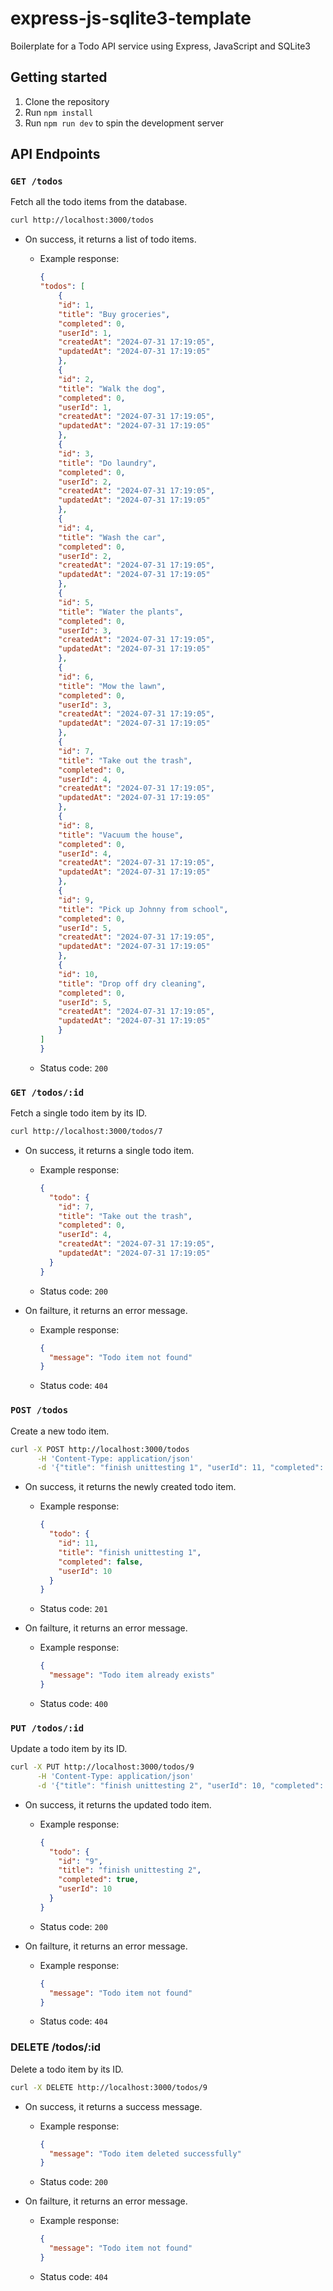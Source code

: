 # express-js-sqlite3-template

Boilerplate for a Todo API service using Express, JavaScript and SQLite3

## Getting started

1. Clone the repository
2. Run `npm install`
3. Run `npm run dev` to spin the development server

## API Endpoints

### `GET /todos`

Fetch all the todo items from the database.

```bash
curl http://localhost:3000/todos
```

- On success, it returns a list of todo items.

  - Example response:

    ```json
    {
    "todos": [
        {
        "id": 1,
        "title": "Buy groceries",
        "completed": 0,
        "userId": 1,
        "createdAt": "2024-07-31 17:19:05",
        "updatedAt": "2024-07-31 17:19:05"
        },
        {
        "id": 2,
        "title": "Walk the dog",
        "completed": 0,
        "userId": 1,
        "createdAt": "2024-07-31 17:19:05",
        "updatedAt": "2024-07-31 17:19:05"
        },
        {
        "id": 3,
        "title": "Do laundry",
        "completed": 0,
        "userId": 2,
        "createdAt": "2024-07-31 17:19:05",
        "updatedAt": "2024-07-31 17:19:05"
        },
        {
        "id": 4,
        "title": "Wash the car",
        "completed": 0,
        "userId": 2,
        "createdAt": "2024-07-31 17:19:05",
        "updatedAt": "2024-07-31 17:19:05"
        },
        {
        "id": 5,
        "title": "Water the plants",
        "completed": 0,
        "userId": 3,
        "createdAt": "2024-07-31 17:19:05",
        "updatedAt": "2024-07-31 17:19:05"
        },
        {
        "id": 6,
        "title": "Mow the lawn",
        "completed": 0,
        "userId": 3,
        "createdAt": "2024-07-31 17:19:05",
        "updatedAt": "2024-07-31 17:19:05"
        },
        {
        "id": 7,
        "title": "Take out the trash",
        "completed": 0,
        "userId": 4,
        "createdAt": "2024-07-31 17:19:05",
        "updatedAt": "2024-07-31 17:19:05"
        },
        {
        "id": 8,
        "title": "Vacuum the house",
        "completed": 0,
        "userId": 4,
        "createdAt": "2024-07-31 17:19:05",
        "updatedAt": "2024-07-31 17:19:05"
        },
        {
        "id": 9,
        "title": "Pick up Johnny from school",
        "completed": 0,
        "userId": 5,
        "createdAt": "2024-07-31 17:19:05",
        "updatedAt": "2024-07-31 17:19:05"
        },
        {
        "id": 10,
        "title": "Drop off dry cleaning",
        "completed": 0,
        "userId": 5,
        "createdAt": "2024-07-31 17:19:05",
        "updatedAt": "2024-07-31 17:19:05"
        }
    ]
    }
    ```

  - Status code: `200`
  
### `GET /todos/:id`

Fetch a single todo item by its ID.

```bash
curl http://localhost:3000/todos/7
```

- On success, it returns a single todo item.

  - Example response:

    ```json
    {
      "todo": {
        "id": 7,
        "title": "Take out the trash",
        "completed": 0,
        "userId": 4,
        "createdAt": "2024-07-31 17:19:05",
        "updatedAt": "2024-07-31 17:19:05"
      }
    }
    ```

  - Status code: `200`

- On failture, it returns an error message.

  - Example response:

    ```json
    {
      "message": "Todo item not found"
    }

    ```

  - Status code: `404`

### `POST /todos`

Create a new todo item.

```bash
curl -X POST http://localhost:3000/todos                                      \
      -H 'Content-Type: application/json'                                     \
      -d '{"title": "finish unittesting 1", "userId": 11, "completed": false}'
```

- On success, it returns the newly created todo item.

  - Example response:

    ```json
    {
      "todo": {
        "id": 11,
        "title": "finish unittesting 1",
        "completed": false,
        "userId": 10
      }
    }
    ```

  - Status code: `201`

- On failture, it returns an error message.

  - Example response:

    ```json
    {
      "message": "Todo item already exists"
    }
    ```

  - Status code: `400`

### `PUT /todos/:id`

Update a todo item by its ID.

```bash
curl -X PUT http://localhost:3000/todos/9                                      \
      -H 'Content-Type: application/json'                                     \
      -d '{"title": "finish unittesting 2", "userId": 10, "completed": true}'
```

- On success, it returns the updated todo item.

  - Example response:

    ```json
    {
      "todo": {
        "id": "9",
        "title": "finish unittesting 2",
        "completed": true,
        "userId": 10
      }
    }
    ```

  - Status code: `200`

- On failture, it returns an error message.
  
  - Example response:
  
      ```json
      {
        "message": "Todo item not found"
      }
      ```
  
  - Status code: `404`  

### DELETE /todos/:id

Delete a todo item by its ID.

```bash
curl -X DELETE http://localhost:3000/todos/9
```

- On success, it returns a success message.

  - Example response:

    ```json
    {
      "message": "Todo item deleted successfully"
    }
    ```

  - Status code: `200`
  
- On failture, it returns an error message.

  - Example response:

    ```json
    {
      "message": "Todo item not found"
    }

    ```

  - Status code: `404`
